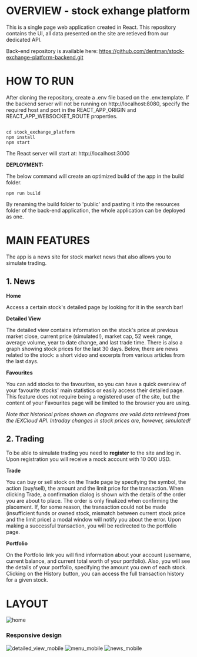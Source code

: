 # OVERVIEW - stock exhange platform

This is a single page web application created in React. This repository contains the UI, all data presented on the site are retieved from our dedicated API.

Back-end repository is available here: https://github.com/dentman/stock-exchange-platform-backend.git

# HOW TO RUN

After cloning the repository, create a .env file based on the .env.template. If the backend server will not be running on http://localhost:8080, specify the required host and port in the REACT_APP_ORIGIN and REACT_APP_WEBSOCKET_ROUTE properties.

<pre><code>
cd stock_exchange_platform
npm install
npm start
</code></pre>

The React server will start at: http://localhost:3000

**DEPLOYMENT:**

The below command will create an optimized build of the app in the build folder.

<pre><code>npm run build</code></pre>

By renaming the build folder to 'public' and pasting it into the resources folder of the back-end application, the whole application can be deployed as one.

# MAIN FEATURES

The app is a news site for stock market news that also allows you to simulate trading.

## 1. News

**Home**

Access a certain stock's detailed page by looking for it in the search bar!

**Detailed View**

The detailed view contains information on the stock's price at previous market close, current price (simulated!), market cap, 52 week range, average volume, year to date change, and last trade time. There is also a graph showing stock prices for the last 30 days. Below, there are news related to the stock: a short video and excerpts from various articles from the last days.

**Favourites**

You can add stocks to the favourites, so you can have a quick overview of your favourite stocks' main statistics or easily access their detailed page. This feature does not require being a registered user of the site, but the content of your Favourites page will be limited to the browser you are using.

_Note that historical prices shown on diagrams are valid data retrieved from the IEXCloud API. Intraday changes in stock prices are, however, simulated!_

## 2. Trading

To be able to simulate trading you need to **register** to the site and log in. Upon registration you will receive a mock account with 10 000 USD.

**Trade**

You can buy or sell stock on the Trade page by specifying the symbol, the action (buy/sell), the amount and the limit price for the transaction. When clicking Trade, a confirmation dialog is shown with the details of the order you are about to place. The order is only finalized when confirming the placement. If, for some reason, the transaction could not be made (insufficient funds or owned stock, mismatch between current stock price and the limit price) a modal window will notify you about the error. Upon making a successful transaction, you will be redirected to the portfolio page.

**Portfolio**

On the Portfolio link you will find information about your account (username, current balance, and current total worth of your portfolio). Also, you will see the details of your portfolio, specifying the amount you own of each stock. Clicking on the History button, you can access the full transaction history for a given stock.

# LAYOUT

![home](src/themes/main.png)

### Responsive design

![detailed_view_mobile](src/themes/detailed_mobile.png) ![menu_mobile](src/themes/menu_mobile.png) ![news_mobile](src/themes/news_mobile.png)
